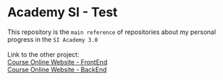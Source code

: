 # Academy SI - Test
This repository is the `main reference` of repositories about my personal progress in the `SI Academy 3.0`\
\
Link to the other project:\
[Course Online Website - FrontEnd](https://github.com/ArgonautAstra/Academy_SI_FrontEnd)\
[Course Online Website - BackEnd](https://github.com/ArgonautAstra/Academy_SI_BackEnd)
